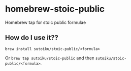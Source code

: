 # homebrew-stoic-public
Homebrew tap for stoic public formulae

## How do I use it??
`brew install sutoiku/stoic-public/<formula>`

Or `brew tap sutoiku/stoic-public` and then `sutoiku/stoic-public/<formula>`.
